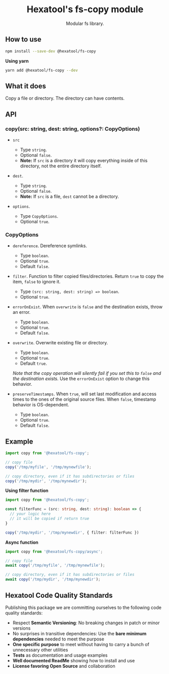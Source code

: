 <h1 align="center">
  Hexatool's fs-copy module 
</h1>

<p align="center">
  Modular fs library.
</p>

## How to use

```bash
npm install --save-dev @hexatool/fs-copy
```

**Using yarn**

```bash
yarn add @hexatool/fs-copy --dev
```

## What it does

Copy a file or directory. The directory can have contents.

## API

### copy(src: string, dest: string, options?: CopyOptions)

- `src` 
    - Type `string`.
    - Optional `false`.
    - **Note:** If `src` is a directory it will copy everything inside of this directory, not the entire directory itself.


- `dest`. 
    - Type `string`.
    - Optional `false`.
    - **Note:** If `src` is a file, `dest` cannot be a directory.


- `options`. 
    - Type `CopyOptions`.
    - Optional `true`.

### CopyOptions

- `dereference`. Dereference symlinks.
    - Type `boolean`.
    - Optional `true`.
  - Default `false`.


- `filter`. Function to filter copied files/directories. Return `true` to copy the item, `false` to ignore it.
    - Type `(src: string, dest: string) => boolean`.
    - Optional `true`.


- `errorOnExist`. When `overwrite` is `false` and the destination exists, throw an error.
    - Type `boolean`.
    - Optional `true`.
    - Default `false`.


- `overwrite`. Overwrite existing file or directory. 
  - Type `boolean`.
  - Optional `true`.
  - Default `true`.
  
  *_Note that the copy operation will silently fail if you set this to `false` and the destination exists._* Use the `errorOnExist` option to change this behavior.


- `preserveTimestamps`. When `true`, will set last modification and access times to the ones of the original source files. When `false`, timestamp behavior is OS-dependent.
  - Type `boolean`.
  - Optional `true`.
  - Default `false`.

## Example

```typescript
import copy from '@hexatool/fs-copy';

// copy file
copy('/tmp/myfile', '/tmp/mynewfile');

// copy directory, even if it has subdirectories or files
copy('/tmp/mydir', '/tmp/mynewdir');
```

**Using filter function**

```typescript
import copy from '@hexatool/fs-copy';

const filterFunc = (src: string, dest: string): boolean => {
  // your logic here
  // it will be copied if return true
}

copy('/tmp/mydir', '/tmp/mynewdir', { filter: filterFunc })
```

**Async function**

```typescript
import copy from '@hexatool/fs-copy/async';

// copy file
await copy('/tmp/myfile', '/tmp/mynewfile');

// copy directory, even if it has subdirectories or files
await copy('/tmp/mydir', '/tmp/mynewdir');
```

## Hexatool Code Quality Standards

Publishing this package we are committing ourselves to the following code quality standards:

- Respect **Semantic Versioning**: No breaking changes in patch or minor versions
- No surprises in transitive dependencies: Use the **bare minimum dependencies** needed to meet the purpose
- **One specific purpose** to meet without having to carry a bunch of unnecessary other utilities
- **Tests** as documentation and usage examples
- **Well documented ReadMe** showing how to install and use
- **License favoring Open Source** and collaboration
